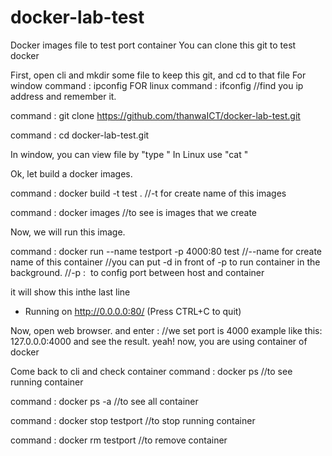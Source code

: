 # docker-lab-test
Docker images file to test port container
You can clone this git to test docker

First, open cli and mkdir some file to keep this git, and cd to that file 
For window command : ipconfig
FOR linux command : ifconfig
//find you ip address and remember it.

command : git clone https://github.com/thanwaICT/docker-lab-test.git

command : cd docker-lab-test.git

In window, you can view file by "type <filename>"
In Linux use "cat <filename>"

Ok, let build a docker images.

command : docker build -t test .
//-t for create name of this images

command : docker images
//to see is images that we create

Now, we will run this image.

command : docker run --name testport -p 4000:80 test
//--name <name> for create name of this container
//you can put -d in front of -p to run container in the background.
//-p <host port>:<container port> <image name> to config port between host and container

it will show this inthe last line
* Running on http://0.0.0.0:80/ (Press CTRL+C to quit)

Now, open web browser.
and enter <host ip>:<port of host>
//we set port is 4000
example like this: 127.0.0.0:4000
and see the result. yeah! now, you are using container of docker

Come back to cli and check container
command : docker ps
//to see running container 

command : docker ps -a 
//to see all container

command : docker stop testport
//to stop running container

command : docker rm testport
//to remove container

